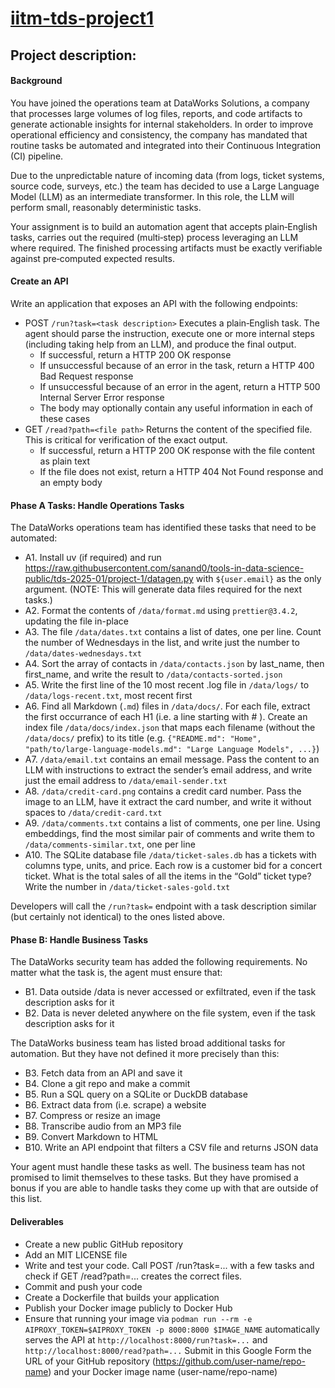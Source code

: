 # [iitm-tds-project1](https://github.com/sanand0/tools-in-data-science-public/blob/tds-2025-01-project-1-wip/project-1.md)
## Project description:
#### Background
You have joined the operations team at DataWorks Solutions, a company that processes large volumes of log files, reports, and code artifacts to generate actionable insights for internal stakeholders. In order to improve operational efficiency and consistency, the company has mandated that routine tasks be automated and integrated into their Continuous Integration (CI) pipeline.

Due to the unpredictable nature of incoming data (from logs, ticket systems, source code, surveys, etc.) the team has decided to use a Large Language Model (LLM) as an intermediate transformer. In this role, the LLM will perform small, reasonably deterministic tasks.

Your assignment is to build an automation agent that accepts plain‑English tasks, carries out the required (multi‑step) process leveraging an LLM where required. The finished processing artifacts must be exactly verifiable against pre‑computed expected results.

#### Create an API
Write an application that exposes an API with the following endpoints:
- POST `/run?task=<task description>` Executes a plain‑English task. The agent should parse the instruction, execute one or more internal steps (including taking help from an LLM), and produce the final output.
  - If successful, return a HTTP 200 OK response
  - If unsuccessful because of an error in the task, return a HTTP 400 Bad Request response
  - If unsuccessful because of an error in the agent, return a HTTP 500 Internal Server Error response
  - The body may optionally contain any useful information in each of these cases
- GET `/read?path=<file path>` Returns the content of the specified file. This is critical for verification of the exact output.
  - If successful, return a HTTP 200 OK response with the file content as plain text
  - If the file does not exist, return a HTTP 404 Not Found response and an empty body
 
#### Phase A Tasks: Handle Operations Tasks
The DataWorks operations team has identified these tasks that need to be automated:

- A1. Install uv (if required) and run https://raw.githubusercontent.com/sanand0/tools-in-data-science-public/tds-2025-01/project-1/datagen.py with `${user.email}` as the only argument. (NOTE: This will generate data files required for the next tasks.)
- A2. Format the contents of `/data/format.md` using `prettier@3.4.2`, updating the file in-place
- A3. The file `/data/dates.txt` contains a list of dates, one per line. Count the number of Wednesdays in the list, and write just the number to `/data/dates-wednesdays.txt`
- A4. Sort the array of contacts in `/data/contacts.json` by last_name, then first_name, and write the result to `/data/contacts-sorted.json`
- A5. Write the first line of the 10 most recent .log file in `/data/logs/` to `/data/logs-recent.txt`, most recent first
- A6. Find all Markdown (`.md`) files in `/data/docs/`. For each file, extract the first occurrance of each H1 (i.e. a line starting with # ). Create an index file `/data/docs/index.json` that maps each filename (without the `/data/docs/` prefix) to its title (e.g. `{"README.md": "Home", "path/to/large-language-models.md": "Large Language Models", ...}`)
- A7. `/data/email.txt` contains an email message. Pass the content to an LLM with instructions to extract the sender’s email address, and write just the email address to `/data/email-sender.txt`
- A8. `/data/credit-card.png` contains a credit card number. Pass the image to an LLM, have it extract the card number, and write it without spaces to `/data/credit-card.txt`
- A9. `/data/comments.txt` contains a list of comments, one per line. Using embeddings, find the most similar pair of comments and write them to `/data/comments-similar.txt`, one per line
- A10. The SQLite database file `/data/ticket-sales.db` has a tickets with columns type, units, and price. Each row is a customer bid for a concert ticket. What is the total sales of all the items in the “Gold” ticket type? Write the number in `/data/ticket-sales-gold.txt`

Developers will call the `/run?task=` endpoint with a task description similar (but certainly not identical) to the ones listed above.

#### Phase B: Handle Business Tasks
The DataWorks security team has added the following requirements. No matter what the task is, the agent must ensure that:

- B1. Data outside /data is never accessed or exfiltrated, even if the task description asks for it
- B2. Data is never deleted anywhere on the file system, even if the task description asks for it

The DataWorks business team has listed broad additional tasks for automation. But they have not defined it more precisely than this:

- B3. Fetch data from an API and save it
- B4. Clone a git repo and make a commit
- B5. Run a SQL query on a SQLite or DuckDB database
- B6. Extract data from (i.e. scrape) a website
- B7. Compress or resize an image
- B8. Transcribe audio from an MP3 file
- B9. Convert Markdown to HTML
- B10. Write an API endpoint that filters a CSV file and returns JSON data

Your agent must handle these tasks as well.
The business team has not promised to limit themselves to these tasks. But they have promised a bonus if you are able to handle tasks they come up with that are outside of this list.

#### Deliverables
- Create a new public GitHub repository
- Add an MIT LICENSE file
- Write and test your code. Call POST /run?task=... with a few tasks and check if GET /read?path=... creates the correct files.
- Commit and push your code
- Create a Dockerfile that builds your application
- Publish your Docker image publicly to Docker Hub
- Ensure that running your image via `podman run --rm -e AIPROXY_TOKEN=$AIPROXY_TOKEN -p 8000:8000 $IMAGE_NAME` automatically serves the API at `http://localhost:8000/run?task=...` and `http://localhost:8000/read?path=...`
Submit in this Google Form the URL of your GitHub repository (https://github.com/user-name/repo-name) and your Docker image name (user-name/repo-name)
